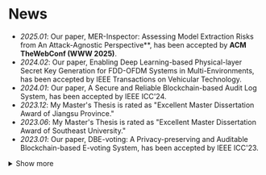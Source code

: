# News
- *2025.01*: Our paper, MER-Inspector: Assessing Model Extraction Risks from An Attack-Agnostic Perspective**, has been accepted by **ACM TheWebConf (WWW 2025)**.
- *2024.02*: Our paper, Enabling Deep Learning-based Physical-layer Secret Key Generation for FDD-OFDM Systems in Multi-Environments, has been accepted by IEEE Transactions on Vehicular Technology.
- *2024.01*: Our paper, A Secure and Reliable Blockchain-based Audit Log System, has been accepted by IEEE ICC'24.
- *2023.12*: My Master's Thesis is rated as "Excellent Master Dissertation Award of Jiangsu Province."
- *2023.06*: My Master's Thesis is rated as "Excellent Master Dissertation Award of Southeast University."
- *2023.01*: Our paper, DBE-voting: A Privacy-preserving and Auditable Blockchain-based E-voting System, has been accepted by IEEE ICC'23.
<details>
<summary>Show more</summary>
<ul>
  <li><em>2021.09</em>: Our paper, Deep Learning-based Physical-Layer Secret Key Generation for FDD Systems, has been accepted by IEEE Internet of Things Journal.</li>
  <li><em>2021.07</em>: Our paper, Secret Key Generation for FDD Systems Based on Complex-Valued Neural Network, has been accepted by IEEE VTC-2021FALL.</li>
  <li><em>2021.01</em>: Our paper, Secret Key Generation Scheme Based on Generative Adversarial Networks in FDD Systems, has been accepted by IEEE INFOCOM WKSHPS.</li>
</ul>
</details>

